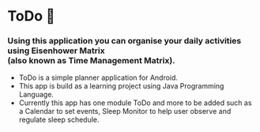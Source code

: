 # ToDo :memo:

### Using this application you can organise your daily activities using Eisenhower Matrix <br> (also known as Time Management Matrix).
- ToDo is a simple planner application for Android.
- This app is build as a learning project using Java Programming Language.
- Currently this app has one module ToDo and more to be added such as a Calendar to set events, Sleep Monitor to help user observe and regulate sleep schedule.

